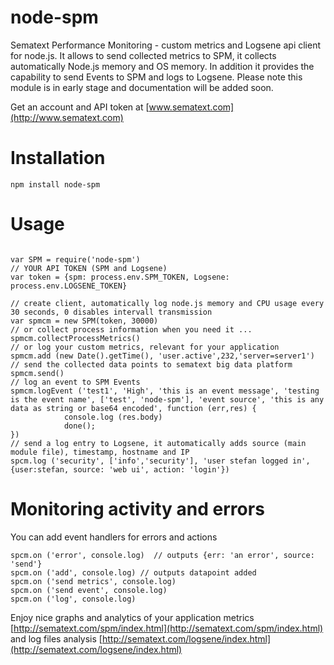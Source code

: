 node-spm
========

Sematext Performance Monitoring - custom metrics and Logsene api client for node.js.
It allows to send collected metrics to SPM, it collects automatically Node.js memory and OS memory.
In addition it provides the capability to send Events to SPM and logs to Logsene.
Please note this module is in early stage and documentation will be added soon.

Get an account and API token at [www.sematext.com](http://www.sematext.com)

# Installation
```
npm install node-spm
```

# Usage
```

var SPM = require('node-spm')
// YOUR API TOKEN (SPM and Logsene)
var token = {spm: process.env.SPM_TOKEN, Logsene: process.env.LOGSENE_TOKEN}

// create client, automatically log node.js memory and CPU usage every 30 seconds, 0 disables intervall transmission
var spmcm = new SPM(token, 30000)
// or collect process information when you need it ...
spmcm.collectProcessMetrics()
// or log your custom metrics, relevant for your application
spmcm.add (new Date().getTime(), 'user.active',232,'server=server1')
// send the collected data points to sematext big data platform
spmcm.send()
// log an event to SPM Events
spmcm.logEvent ('test1', 'High', 'this is an event message', 'testing is the event name', ['test', 'node-spm'], 'event source', 'this is any data as string or base64 encoded', function (err,res) {
            console.log (res.body)
            done();
})
// send a log entry to Logsene, it automatically adds source (main module file), timestamp, hostname and IP
spcm.log ('security', ['info','security'], 'user stefan logged in', {user:stefan, source: 'web ui', action: 'login'})
```

# Monitoring activity and errors
You can add event handlers for errors and actions
```
spcm.on ('error', console.log)  // outputs {err: 'an error', source: 'send'}
spcm.on ('add', console.log) // outputs datapoint added
spcm.on ('send metrics', console.log)
spcm.on ('send event', console.log)
spcm.on ('log', console.log)
```

Enjoy nice graphs and analytics of your application metrics  [http://sematext.com/spm/index.html](http://sematext.com/spm/index.html)
and log files analysis [http://sematext.com/logsene/index.html](http://sematext.com/logsene/index.html)
